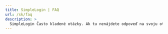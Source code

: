 ```yaml
---
title: SimpleLogin | FAQ
url: /sk/faq
description: >
  SimpleLogin Často kladené otázky. Ak tu nenájdete odpoveď na svoju otázku, kontaktujte nás na hi[at]simplelogin.io alebo vytvorte problém na našom GitHub.
---
```


